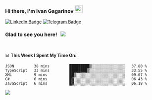 ### Hi there, I'm Ivan Gagarinov <img src="https://media.giphy.com/media/hvRJCLFzcasrR4ia7z/giphy.gif" width="25px">

[![Linkedin Badge](https://img.shields.io/badge/-LinkedIn-0e76a8?style=flat-square&logo=Linkedin&logoColor=white)](https://linkedin.com/in/ivan-gagarinov-142ba3141/)
[![Telegram Badge](https://img.shields.io/badge/-Telegram-0088cc?style=flat-square&logo=Telegram&logoColor=white)](https://t.me/igagarinov)

### Glad to see you here! &nbsp; ![](https://visitor-badge.glitch.me/badge?page_id=dzencot.dzencot)

</br>

📊 **This Week I Spent My Time On:**
<!--START_SECTION:waka-->
```text
JSON         38 mins         █████████▒░░░░░░░░░░░░░░░   37.80 % 
TypeScript   33 mins         ████████▒░░░░░░░░░░░░░░░░   33.55 % 
XML          9 mins          ██▒░░░░░░░░░░░░░░░░░░░░░░   09.07 % 
C#           6 mins          █▓░░░░░░░░░░░░░░░░░░░░░░░   06.43 % 
JavaScript   6 mins          █▓░░░░░░░░░░░░░░░░░░░░░░░   06.18 % 
```
<!--END_SECTION:waka-->

[![](https://github-readme-stats.vercel.app/api?username=dzencot&theme=gruvbox)](https://github.com/dzencot)
